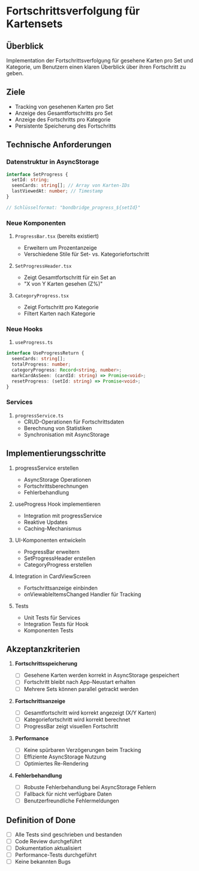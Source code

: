 # Fortschrittsverfolgung für Kartensets

## Überblick

Implementation der Fortschrittsverfolgung für gesehene Karten pro Set und Kategorie, um Benutzern einen klaren Überblick über ihren Fortschritt zu geben.

## Ziele

- Tracking von gesehenen Karten pro Set
- Anzeige des Gesamtfortschritts pro Set
- Anzeige des Fortschritts pro Kategorie
- Persistente Speicherung des Fortschritts

## Technische Anforderungen

### Datenstruktur in AsyncStorage

```typescript
interface SetProgress {
  setId: string;
  seenCards: string[]; // Array von Karten-IDs
  lastViewedAt: number; // Timestamp
}

// Schlüsselformat: "bondbridge_progress_${setId}"
```

### Neue Komponenten

1. `ProgressBar.tsx` (bereits existiert)

   - Erweitern um Prozentanzeige
   - Verschiedene Stile für Set- vs. Kategoriefortschritt

2. `SetProgressHeader.tsx`

   - Zeigt Gesamtfortschritt für ein Set an
   - "X von Y Karten gesehen (Z%)"

3. `CategoryProgress.tsx`
   - Zeigt Fortschritt pro Kategorie
   - Filtert Karten nach Kategorie

### Neue Hooks

1. `useProgress.ts`

```typescript
interface UseProgressReturn {
  seenCards: string[];
  totalProgress: number;
  categoryProgress: Record<string, number>;
  markCardAsSeen: (cardId: string) => Promise<void>;
  resetProgress: (setId: string) => Promise<void>;
}
```

### Services

1. `progressService.ts`
   - CRUD-Operationen für Fortschrittsdaten
   - Berechnung von Statistiken
   - Synchronisation mit AsyncStorage

## Implementierungsschritte

1. progressService erstellen

   - AsyncStorage Operationen
   - Fortschrittsberechnungen
   - Fehlerbehandlung

2. useProgress Hook implementieren

   - Integration mit progressService
   - Reaktive Updates
   - Caching-Mechanismus

3. UI-Komponenten entwickeln

   - ProgressBar erweitern
   - SetProgressHeader erstellen
   - CategoryProgress erstellen

4. Integration in CardViewScreen

   - Fortschrittsanzeige einbinden
   - onViewableItemsChanged Handler für Tracking

5. Tests
   - Unit Tests für Services
   - Integration Tests für Hook
   - Komponenten Tests

## Akzeptanzkriterien

1. **Fortschrittsspeicherung**

   - [ ] Gesehene Karten werden korrekt in AsyncStorage gespeichert
   - [ ] Fortschritt bleibt nach App-Neustart erhalten
   - [ ] Mehrere Sets können parallel getrackt werden

2. **Fortschrittsanzeige**

   - [ ] Gesamtfortschritt wird korrekt angezeigt (X/Y Karten)
   - [ ] Kategoriefortschritt wird korrekt berechnet
   - [ ] ProgressBar zeigt visuellen Fortschritt

3. **Performance**

   - [ ] Keine spürbaren Verzögerungen beim Tracking
   - [ ] Effiziente AsyncStorage Nutzung
   - [ ] Optimiertes Re-Rendering

4. **Fehlerbehandlung**
   - [ ] Robuste Fehlerbehandlung bei AsyncStorage Fehlern
   - [ ] Fallback für nicht verfügbare Daten
   - [ ] Benutzerfreundliche Fehlermeldungen

## Definition of Done

- [ ] Alle Tests sind geschrieben und bestanden
- [ ] Code Review durchgeführt
- [ ] Dokumentation aktualisiert
- [ ] Performance-Tests durchgeführt
- [ ] Keine bekannten Bugs
